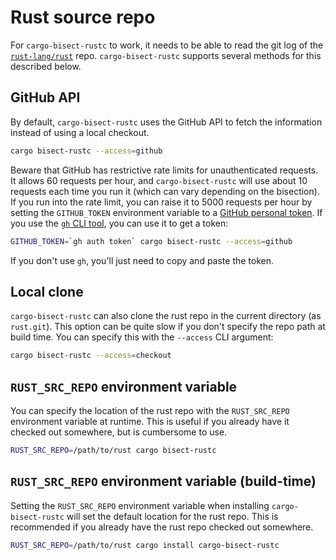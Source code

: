 # Rust source repo

For `cargo-bisect-rustc` to work, it needs to be able to read the git log of the [`rust-lang/rust`] repo.
`cargo-bisect-rustc` supports several methods for this described below.

## GitHub API

By default, `cargo-bisect-rustc` uses the GitHub API to fetch the information instead of using a local checkout.

```sh
cargo bisect-rustc --access=github
```

Beware that GitHub has restrictive rate limits for unauthenticated requests.
It allows 60 requests per hour, and `cargo-bisect-rustc` will use about 10 requests each time you run it (which can vary depending on the bisection).
If you run into the rate limit, you can raise it to 5000 requests per hour by setting the `GITHUB_TOKEN` environment variable to a [GitHub personal token].
If you use the [`gh` CLI tool], you can use it to get a token:

```sh
GITHUB_TOKEN=`gh auth token` cargo bisect-rustc --access=github
```

If you don't use `gh`, you'll just need to copy and paste the token.

## Local clone

`cargo-bisect-rustc` can also clone the rust repo in the current directory (as `rust.git`).
This option can be quite slow if you don't specify the repo path at build time.
You can specify this with the `--access` CLI argument:
```sh
cargo bisect-rustc --access=checkout
```

## `RUST_SRC_REPO` environment variable

You can specify the location of the rust repo with the `RUST_SRC_REPO` environment variable at runtime.
This is useful if you already have it checked out somewhere, but is cumbersome to use.

```sh
RUST_SRC_REPO=/path/to/rust cargo bisect-rustc
```

## `RUST_SRC_REPO` environment variable (build-time)

Setting the `RUST_SRC_REPO` environment variable when installing `cargo-bisect-rustc` will set the default location for the rust repo.
This is recommended if you already have the rust repo checked out somewhere.

```sh
RUST_SRC_REPO=/path/to/rust cargo install cargo-bisect-rustc
```

[`rust-lang/rust`]: https://github.com/rust-lang/rust/
[GitHub personal token]: https://docs.github.com/en/authentication/keeping-your-account-and-data-secure/creating-a-personal-access-token
[`gh` CLI tool]: https://cli.github.com/
